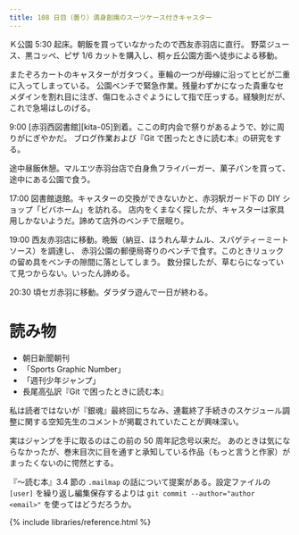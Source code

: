 ```yaml
---
title: 108 日目（曇り）満身創痍のスーツケース付きキャスター
---
```


Ｋ公園 5:30 起床。朝飯を買っていなかったので西友赤羽店に直行。
野菜ジュース、黒コッペ、ピザ 1/6 カットを購入し、桐ヶ丘公園方面へ徒歩による移動。

またぞろカートのキャスターがガタつく。車輪の一つが母線に沿ってヒビが二重に入ってしまっている。
公園ベンチで緊急作業。残量わずかになった貴重なセメダインを割れ目に注ぎ、傷口をふさぐようにして指で圧っする。経験則だが、これで急場はしのげる。

9:00 [赤羽西図書館][kita-05]到着。ここの町内会で祭りがあるようで、妙に周りがにぎやかだ。
ブログ作業および『Git で困ったときに読む本』の研究をする。

途中昼飯休憩。マルエツ赤羽台店で白身魚フライバーガー、菓子パンを買って、途中にある公園で食う。

17:00 図書館退館。キャスターの交換ができないかと、赤羽駅ガード下の DIY ショップ「ビバホーム」を訪れる。
店内をくまなく探したが、キャスターは家具用しかないようだ。諦めて店外のベンチで居眠り。

19:00 西友赤羽店に移動。晩飯（納豆、ほうれん草ナムル、スパゲティーミートソース）を調達し、
赤羽公園の郵便局寄りのベンチで食す。このときリュックの留め具をベンチの隙間に落としてしまう。
数分探したが、草むらになっていて見つからない。いったん諦める。

20:30 頃セガ赤羽に移動。ダラダラ遊んで一日が終わる。

# 読み物

* 朝日新聞朝刊
* 「Sports Graphic Number」
* 「週刊少年ジャンプ」
* 長尾高弘訳『Git で困ったときに読む本』

私は読者ではないが『銀魂』最終回にちなみ、連載終了手続きのスケジュール調整に関する空知先生のコメントが掲載されていたことが興味深い。

実はジャンプを手に取るのはこの前の 50 周年記念号以来だ。
あのときは気にならなかったが、巻末目次に目を通すと承知している作品（もっと言うと作家）がまったくないのに愕然とする。

『～読む本』3.4 節の `.mailmap` の話について提案がある。設定ファイルの `[user]` を繰り返し編集保存するよりは
`git commit --author="author <email>"` を使ってはどうだろうか。

{% include libraries/reference.html %}
